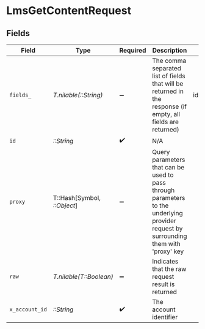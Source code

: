 # LmsGetContentRequest


## Fields

| Field                                                                                                                                                                              | Type                                                                                                                                                                               | Required                                                                                                                                                                           | Description                                                                                                                                                                        | Example                                                                                                                                                                            |
| ---------------------------------------------------------------------------------------------------------------------------------------------------------------------------------- | ---------------------------------------------------------------------------------------------------------------------------------------------------------------------------------- | ---------------------------------------------------------------------------------------------------------------------------------------------------------------------------------- | ---------------------------------------------------------------------------------------------------------------------------------------------------------------------------------- | ---------------------------------------------------------------------------------------------------------------------------------------------------------------------------------- |
| `fields_`                                                                                                                                                                          | *T.nilable(::String)*                                                                                                                                                              | :heavy_minus_sign:                                                                                                                                                                 | The comma separated list of fields that will be returned in the response (if empty, all fields are returned)                                                                       | id,remote_id,external_reference,course_ids,remote_course_ids,title,description,languages,content_url,content_type,cover_url,active,duration,categories,order,content_launch_method |
| `id`                                                                                                                                                                               | *::String*                                                                                                                                                                         | :heavy_check_mark:                                                                                                                                                                 | N/A                                                                                                                                                                                |                                                                                                                                                                                    |
| `proxy`                                                                                                                                                                            | T::Hash[Symbol, *::Object*]                                                                                                                                                        | :heavy_minus_sign:                                                                                                                                                                 | Query parameters that can be used to pass through parameters to the underlying provider request by surrounding them with 'proxy' key                                               |                                                                                                                                                                                    |
| `raw`                                                                                                                                                                              | *T.nilable(T::Boolean)*                                                                                                                                                            | :heavy_minus_sign:                                                                                                                                                                 | Indicates that the raw request result is returned                                                                                                                                  |                                                                                                                                                                                    |
| `x_account_id`                                                                                                                                                                     | *::String*                                                                                                                                                                         | :heavy_check_mark:                                                                                                                                                                 | The account identifier                                                                                                                                                             |                                                                                                                                                                                    |